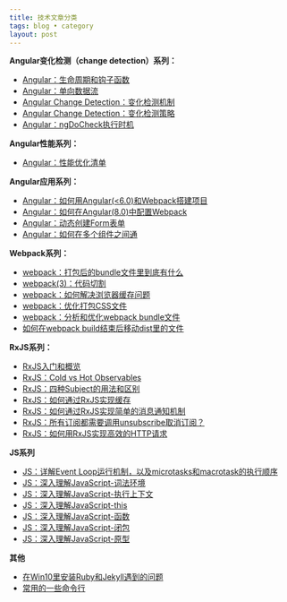 ```yaml
---
title: 技术文章分类
tags: blog • category
layout: post
---
```


**Angular变化检测（change detection）系列：**
- [Angular：生命周期和钩子函数](https://limeii.github.io/2019/06/angular-lifecycle-hooks/)
- [Angular：单向数据流](https://limeii.github.io/2019/06/angular-unidirectional-data-flow/)
- [Angular Change Detection：变化检测机制](https://limeii.github.io/2019/06/angular-changedetection/)
- [Angular Change Detection：变化检测策略](https://limeii.github.io/2019/06/angular-changeDetectionStrategy-OnPush/)
- [Angular：ngDoCheck执行时机](https://limeii.github.io/2019/06/angular-ngdocheck-onpush-strategy/)

**Angular性能系列：**
- [Angular：性能优化清单](https://limeii.github.io/2019/08/angular-performance-checklists/)

**Angular应用系列：**
- [Angular：如何用Angular(<6.0)和Webpack搭建项目](https://limeii.github.io/2018/09/angular-webpack/)
- [Angular：如何在Angular(8.0)中配置Webpack](https://limeii.github.io/2019/08/angular-customize-webpack/)
- [Angular：动态创建Form表单](https://limeii.github.io/2019/05/angular-dynamic-form/)
- [Angular：如何在多个组件之间通](https://limeii.github.io/2019/02/angular-sharing-data-methods/)

**Webpack系列：**
- [webpack：打包后的bundle文件里到底有什么](https://limeii.github.io/2018/10/webpack-what-in-bundle/)
- [webpack(3)：代码切割](https://limeii.github.io/2018/10/webpack-code-splitting/)
- [webpack：如何解决浏览器缓存问题](https://limeii.github.io/2018/10/webpack-caching/)
- [webpack：优化打包CSS文件](https://limeii.github.io/2018/10/webpack-css-extract/)
- [webpack：分析和优化webpack bundle文件](https://limeii.github.io/2018/09/webpack-bundle-analyzer/)
- [如何在webpack build结束后移动dist里的文件](https://limeii.github.io/2018/09/issues-webpack-file-management/)

**RxJS系列：**
- [RxJS入门和概览](https://limeii.github.io/2019/07/rxjs-introduce/)
- [RxJS：Cold vs Hot Observables](https://limeii.github.io/2019/07/rxjs-coldhot-observable/)
- [RxJS：四种Subject的用法和区别](https://limeii.github.io/2019/07/rxjs-subject/)
- [RxJS：如何通过RxJS实现缓存](https://limeii.github.io/2019/08/rxjs-caching/)
- [RxJS：如何通过RxJS实现简单的消息通知机制](https://limeii.github.io/2019/08/rxjs-notification/)
- [RxJS：所有订阅都需要调用unsubscribe取消订阅？](https://limeii.github.io/2019/08/rxjs-unsubscribe/)
- [RxJS：如何用RxJS实现高效的HTTP请求](https://limeii.github.io/2019/08/rxjs-searchable-input/)

**JS系列**
- [JS：详解Event Loop运行机制，以及microtasks和macrotask的执行顺序](https://limeii.github.io/2019/05/js-eventloop/)
- [JS：深入理解JavaScript-词法环境](https://limeii.github.io/2019/05/js-lexical-environment/)
- [JS：深入理解JavaScript-执行上下文](https://limeii.github.io/2019/05/js-execution-context/)
- [JS：深入理解JavaScript-this](https://limeii.github.io/2019/05/js-this/)
- [JS：深入理解JavaScript-函数](https://limeii.github.io/2019/05/js-function/)
- [JS：深入理解JavaScript-闭包](https://limeii.github.io/2019/05/js-closures/)
- [JS：深入理解JavaScript-原型](https://limeii.github.io/2019/05/js-prototype/)

**其他**
- [在Win10里安装Ruby和Jekyll遇到的问题](https://limeii.github.io/2019/06/issues-setup-rubyjekyll-windows/)
- [常用的一些命令行](https://limeii.github.io/2019/03/tools-commoncmd/)